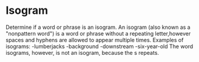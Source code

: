 # Isogram
Determine if a word or phrase is an isogram.
An isogram (also known as a "nonpattern word") is a word or phrase without a repeating
letter,however spaces and hyphens are allowed to appear multiple times.
Examples of isograms: 
-lumberjacks
-background
-downstream
-six-year-old
The word isograms, however, is not an isogram, because the s repeats.
